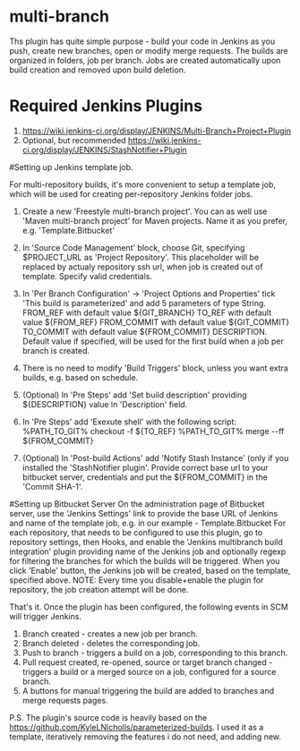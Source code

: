 # multi-branch
Ths plugin has quite simple purpose - build your code in Jenkins as you push, create new branches, open or modify merge requests.
The builds are organized in folders, job per branch. Jobs are created automatically upon build creation and removed upon build deletion.

# Required Jenkins Plugins
1) https://wiki.jenkins-ci.org/display/JENKINS/Multi-Branch+Project+Plugin
2) Optional, but recommended https://wiki.jenkins-ci.org/display/JENKINS/StashNotifier+Plugin

#Setting up Jenkins template job.

For multi-repository builds, it's more convenient to setup a template job, which will be used for creating per-repository Jenkins folder jobs.
1) Create a new 'Freestyle multi-branch project'. You can as well use 'Maven multi-branch project' for Maven projects. Name it as you prefer, e.g. 'Template.Bitbucket'
2) In 'Source Code Management' block, choose Git, specifying $PROJECT_URL as 'Project Repository'. This placeholder will be replaced by actualy repository ssh url, when job is created out of template. Specify valid credentials.
3) In 'Per Branch Configuration' -> 'Project Options and Properties' tick 'This build is parameterized' and add 5 parameters of type String.
FROM_REF with default value ${GIT_BRANCH}
TO_REF with default value ${FROM_REF}
FROM_COMMIT with default value ${GIT_COMMIT}
TO_COMMIT with default value ${FROM_COMMIT}
DESCRIPTION. Default value if specified, will be used for the first build when a job per branch is created.
4) There is no need to modify 'Build Triggers' block, unless you want extra builds, e.g. based on schedule.
5) (Optional) In 'Pre Steps' add 'Set build description' providing ${DESCRIPTION} value in 'Description' field.
6) In 'Pre Steps' add 'Exexute shell' with the following script:
  %PATH_TO_GIT% checkout -f ${TO_REF}
  %PATH_TO_GIT% merge --ff ${FROM_COMMIT}
  
7) (Optional) In 'Post-build Actions' add 'Notify Stash Instance' (only if you installed the 'StashNotifier plugin'.
Provide correct base url to your bitbucket server, credentials and put the ${FROM_COMMIT} in the 'Commit SHA-1'. 

#Setting up Bitbucket Server
On the administration page of Bitbucket server, use the 'Jenkins Settings' link to provide the base URL of Jenkins and name of the template job, e.g. in our example - Template.Bitbucket
For each repository, that needs to be configured to use this plugin, go to repository settings, then Hooks, and enable the 'Jenkins multibranch build integration' plugin providing name of the Jenkins job and optionally regexp for filtering the branches for which the builds will be triggered. When you click 'Enable' button, the Jenkins job will be created, based on the template, specified above. NOTE: Every time you disable+enable the plugin for repository, the job creation attempt will be done.


That's it. Once the plugin has been configured, the following events in SCM will trigger Jenkins.
1) Branch created - creates a new job per branch.
2) Branch deleted - deletes the corresponding job.
3) Push to branch - triggers a build on a job, corresponding to this branch.
4) Pull request created, re-opened, source or target branch changed - triggers a build or a merged source on a job, configured for a source branch.
4) A buttons for manual triggering the build are added to branches and merge requests pages.

P.S.
The plugin's source code is heavily based on the https://github.com/KyleLNicholls/parameterized-builds. I used it as a template, iteratively removing the features i do not need, and adding new. 


